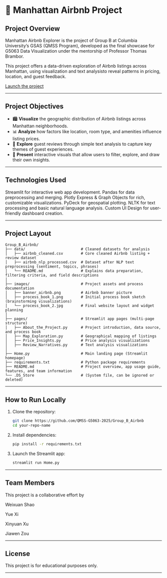 
# 🗽 Manhattan Airbnb Project

## Project Overview

Manhattan Airbnb Explorer is the project of Group B at Columbia University’s GSAS (QMSS Program), developed as the final showcase for G5063 Data Visualization under the mentorship of Professor Thomas Brambor.

This project offers a data-driven exploration of Airbnb listings across Manhattan, using visualization and text analysisto reveal patterns in pricing, location, and guest feedback.

[Launch the project](https://airbnb-visualization-team-b.streamlit.app/)

---

## Project Objectives
- 🏙️ **Visualize** the geographic distribution of Airbnb listings across Manhattan neighborhoods.
- 📊 **Analyze** how factors like location, room type, and amenities influence listing prices.
- 📝 **Explore** guest reviews through simple text analysis to capture key themes of guest experiences.
- 💬 **Present** interactive visuals that allow users to filter, explore, and draw their own insights.

---

## Technologies Used
Streamlit for interactive web app development.
Pandas for data preprocessing and merging.
Plotly Express & Graph Objects for rich, customizable visualizations.
PyDeck for geospatial plotting.
NLTK for text processing and basic natural language analysis.
Custom UI Design for user-friendly dashboard creation.

---

## Project Layout

```
Group_B_Airbnb/
├── data/                         # Cleaned datasets for analysis
│   ├── airbnb_cleaned.csv        # Core cleaned Airbnb listing + review dataset
│   ├── airbnb_nlp_processed.csv  # Dataset after NLP text preprocessing (sentiment, topics, phrases)
│   └── README.md                 # Explains data preparation, filtering criteria, and field descriptions
│
├── images/                       # Project assets and process documentation
│   ├── banner_airbnb.png         # Airbnb banner picture
│   ├── process_book_1.png        # Initial process book sketch (brainstorming visualizations)
│   └── process_book_2.jpg        # Final website layout and widget planning
│
├── pages/                        # Streamlit app pages (multi-page structure)
│   ├── About_the_Project.py      # Project introduction, data source, and process book
│   ├── Map_Exploration.py        # Geographical mapping of listings
│   ├── Price_Insights.py         # Price analysis visualizations
│   ├── Review_Narratives.py      # Text analysis visualizations
│
├── Home.py                       # Main landing page (Streamlit homepage)
├── requirements.txt              # Python package requirements
├── README.md                     # Project overview, app usage guide, features, and team information
└── .DS_Store                     # (System file, can be ignored or deleted)
```

---

## How to Run Locally

1. Clone the repository:
    ```bash
    git clone https://github.com/QMSS-G5063-2025/Group_B_Airbnb
    cd your-repo-name
    ```
2. Install dependencies:
    ```bash
    pip install -r requirements.txt
    ```
3. Launch the Streamlit app:
    ```bash
    streamlit run Home.py
    ```

---

## Team Members 
This project is a collaborative effort by 

Weixuan Shao

Yue Xi 

Xinyuan Xu 

Jiawen Zou

---

## License
This project is for educational purposes only.

---
